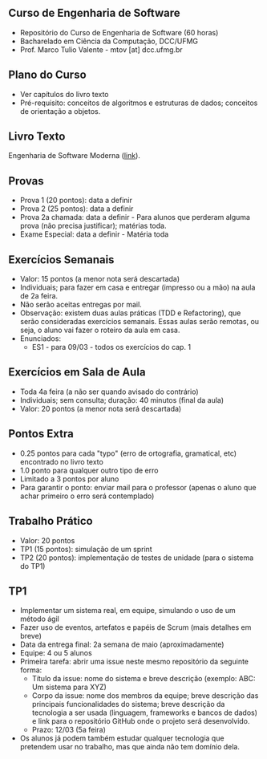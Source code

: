 ## Curso de Engenharia de Software

* Repositório do Curso de Engenharia de Software (60 horas)
* Bacharelado em Ciência da Computação, DCC/UFMG
* Prof. Marco Tulio Valente - mtov [at] dcc.ufmg.br

## Plano do Curso

* Ver capítulos do livro texto
* Pré-requisito: conceitos de algoritmos e estruturas de dados; conceitos de orientação a objetos.

## Livro Texto

Engenharia de Software Moderna ([link](https://engsoftmoderna.info)).

## Provas

* Prova 1 (20 pontos): data a definir 
* Prova 2 (25 pontos): data a definir
* Prova 2a chamada: data a definir - Para alunos que perderam alguma prova (não precisa justificar); matérias toda.
* Exame Especial: data a definir - Matéria toda 

## Exercícios Semanais

* Valor: 15 pontos (a menor nota será descartada)
* Individuais; para fazer em casa e entregar (impresso ou a mão) na aula de 2a feira. 
* Não serão aceitas entregas por mail.
* Observação: existem duas aulas práticas (TDD e Refactoring), que serão consideradas exercícios semanais. Essas aulas serão remotas, ou seja, o aluno vai fazer o roteiro da aula em casa. 
* Enunciados:
  * ES1 - para 09/03 - todos os exercícios do cap. 1

## Exercícios em Sala de Aula

* Toda 4a feira (a não ser quando avisado do contrário)
* Individuais; sem consulta; duração: 40 minutos (final da aula)
* Valor: 20 pontos (a menor nota será descartada)

## Pontos Extra

* 0.25 pontos para cada "typo" (erro de ortografia, gramatical, etc) encontrado no livro texto
* 1.0 ponto para qualquer outro tipo de erro 
* Limitado a 3 pontos por aluno
* Para garantir o ponto: enviar mail para o professor (apenas o aluno que achar primeiro o erro será contemplado)

## Trabalho Prático

* Valor: 20 pontos
* TP1 (15 pontos): simulação de um sprint
* TP2 (20 pontos): implementação de testes de unidade (para o sistema do TP1)

## TP1

* Implementar um sistema real, em equipe, simulando o uso de um método ágil
* Fazer uso de eventos, artefatos e papéis de Scrum (mais detalhes em breve)
* Data da entrega final: 2a semana de maio (aproximadamente)
* Equipe: 4 ou 5 alunos
* Primeira tarefa: abrir uma issue neste mesmo repositório da seguinte forma:
  * Título da issue: nome do sistema e breve descrição (exemplo: ABC: Um sistema para XYZ)
  * Corpo da issue: nome dos membros da equipe; breve descrição das principais funcionalidades do sistema; breve descrição da tecnologia a ser usada (linguagem, frameworks e bancos de dados) e link para o repositório GitHub onde o projeto será desenvolvido.
  * Prazo: 12/03 (5a feira)
* Os alunos já podem também estudar qualquer tecnologia que pretendem usar no trabalho, mas que ainda não tem domínio dela.
